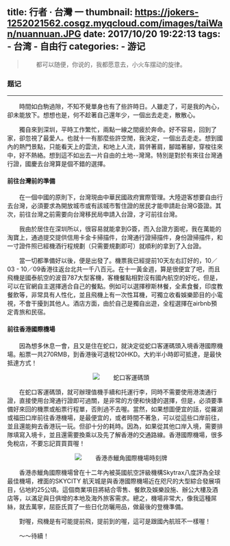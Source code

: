 title: 行者 · 台灣 一
thumbnail: https://jokers-1252021562.cosgz.myqcloud.com/images/taiWan/nuannuan.JPG
date: 2017/10/20 19:22:13
tags: 
    - 台湾
    - 自由行
categories:
    - 游记
---

  > 都可以随便，你说的，我都愿意去，小火车摆动的旋律。
  

### 题记

----

<style type="text/css">
    p {
        text-indent: 2em
    }
</style>

時間如白駒過隙，不知不覺單身也有了些許時日。人雖走了，可是我的內心，卻未能放下。想想也是，何不趁著自己還年少，一個出去走走，散散心。

獨自來到深圳，平時工作繁忙，兩點一線之間疲於奔命。好不容易，回到了家，卻忽視了最愛人。也就十一有那麼些許空閒，我決定，一個出去走走。想到國內的熱門景點，只能看天上的雲流，和地上人流，肩併著肩，腳踏著腳，穿梭往來中，好不熱絡。想到這不如出去一片自由的土地--灣灣。特別是對於有來往台灣通行證，國慶去台灣算是個不錯的選擇。


#### 前往台灣前的準備

在一個中國的原則下，台灣現由中華民國政府實際管理。大陸遊客想要自由行去台灣，必須要求為開放城市或有該城市暫住證的居民才能申請赴台灣G簽證。其次，前往台灣之前需要向台灣移民局申請入台證，才可前往台灣。

我由於居住在深圳所以，很容易就能拿到G簽，而入台證方面呢，我在萬能的淘寶上，通過提交提供信用卡金卡掃描件，台灣通行證掃描件，身份證掃描件，和一寸證件照已經機酒行程規劃（只需要規劃即可）就順利的拿到了入台證。

當一切都準備好以後，便是出發了。機票我已經提前10天左右訂好的，10／03 - 10／09香港往返台北共一千八百元。在十一黃金週，算是很便宜了吧，而且飛機是國泰航空的波音787大型客機，客機餐點相對沒有國內航空的好吃，但是，可以在官網自主選擇適合自己的餐點。例如可以選擇穆斯林餐，全素食餐，印度教餐飲等，非常具有人性化，並且飛機上有一次性耳機，可獨立收看娛樂節目的小電視，不會干擾到其他人。酒店方面，由於自己是獨自出遊，全程選擇在airbnb預定青旅和民宿。

#### 前往香港國際機場

因為想多休息一會，且又是住在蛇口，就決定從蛇口客運碼頭入境香港國際機場。船票一共270RMB，到香港後可退稅120HKD。大約半小時即可抵達，是最快抵達方式！

<p style="text-align:center;">
    <img src="https://jokers-1252021562.cosgz.myqcloud.com/images/taiWan/%E8%9B%87%E5%8F%A3%E7%A2%BC%E9%A0%AD.JPG">
    <span>蛇口客運碼頭</span>
</p>

在蛇口客運碼頭，就可辦理值機手續和托運行李，同時不需要使用港澳通行證，直接使用台灣通行證即可過關，是非常的方便和快捷的選擇，但是，必須要準備好來回的機票或船票行程單，否則過不去喔。當然，如果想圖便宜的話，從羅湖或福田口岸前往香港機場，是最便宜的，或者時間不著急，可以從這些口岸前往，並且還能夠去香港玩一玩。但卻十分的耗時。因為，如果從其他口岸入境，需要排隊填寫入境卡，並且還需要換乘以及先了解香港的交通路線。香港國際機場，很多免稅店，不要忘記買買買喔！

<p style="text-align:center;">
    <img src="https://jokers-1252021562.cosgz.myqcloud.com/images/taiWan/HKAir.JPG">
    <span>香港赤鱲角國際機場時刻牌</span>
</p>

香港赤鱲角國際機場曾在十二年內被英國航空評級機構Skytrax八度評為全球最佳機場，裡面的SKYCITY 航天城是與香港國際機場近在咫尺的大型綜合發展項目，佔地約25公頃。這個商業項目將結合零售、餐飲及娛樂設施、辦公大樓及酒店等，以滿足與日俱增的本地及海外旅客需求。總之，機場非常大，像我這種屌絲，就去萬寧，屈臣氏買了一些日化防曬用品，做最後的登機準備。

對喔，飛機是有可能提前飛，提前到的喔，這可是跟國內航班不一樣喔！

～～待續！